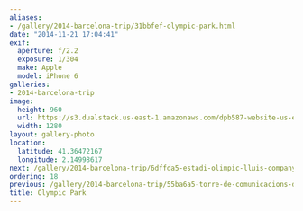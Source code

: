 ```yaml
---
aliases:
- /gallery/2014-barcelona-trip/31bbfef-olympic-park.html
date: "2014-11-21 17:04:41"
exif:
  aperture: f/2.2
  exposure: 1/304
  make: Apple
  model: iPhone 6
galleries:
- 2014-barcelona-trip
image:
  height: 960
  url: https://s3.dualstack.us-east-1.amazonaws.com/dpb587-website-us-east-1/asset/gallery/2014-barcelona-trip/31bbfef-olympic-park~1280.jpg
  width: 1280
layout: gallery-photo
location:
  latitude: 41.36472167
  longitude: 2.14998617
next: /gallery/2014-barcelona-trip/6dffda5-estadi-olimpic-lluis-companys
ordering: 18
previous: /gallery/2014-barcelona-trip/55ba6a5-torre-de-comunicacions-de-montjuic
title: Olympic Park
---
```

